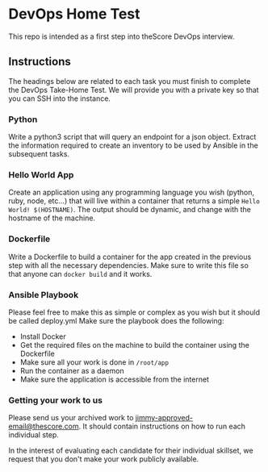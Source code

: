 # DevOps Home Test

This repo is intended as a first step into theScore DevOps interview.

## Instructions
The headings below are related to each task you must finish to complete the DevOps Take-Home Test. We will provide you with a private key so that you can SSH into the instance.

### Python
Write a python3 script that will query an endpoint for a json object. Extract the information required to create an inventory to be used by Ansible in the subsequent tasks.

### Hello World App
Create an application using any programming language you wish (python, ruby, node, etc...) that will live within a container that returns a simple `Hello World! $(HOSTNAME)`. The output should be dynamic, and change with the hostname of the machine.

### Dockerfile
Write a Dockerfile to build a container for the app created in the previous step with all the necessary dependencies. Make sure to write this file so that anyone can `docker build` and it works.

### Ansible Playbook
Please feel free to make this as simple or complex as you wish but it should be called deploy.yml
Make sure the playbook does the following:
  - Install Docker
  - Get the required files on the machine to build the container using the Dockerfile
  - Make sure all your work is done in `/root/app`
  - Run the container as a daemon
  - Make sure the application is accessible from the internet

### Getting your work to us
Please send us your archived work to jimmy-approved-email@thescore.com. It should contain instructions on how to run each individual step.

In the interest of evaluating each candidate for their individual skillset, we request that you don't make your work publicly available. 

